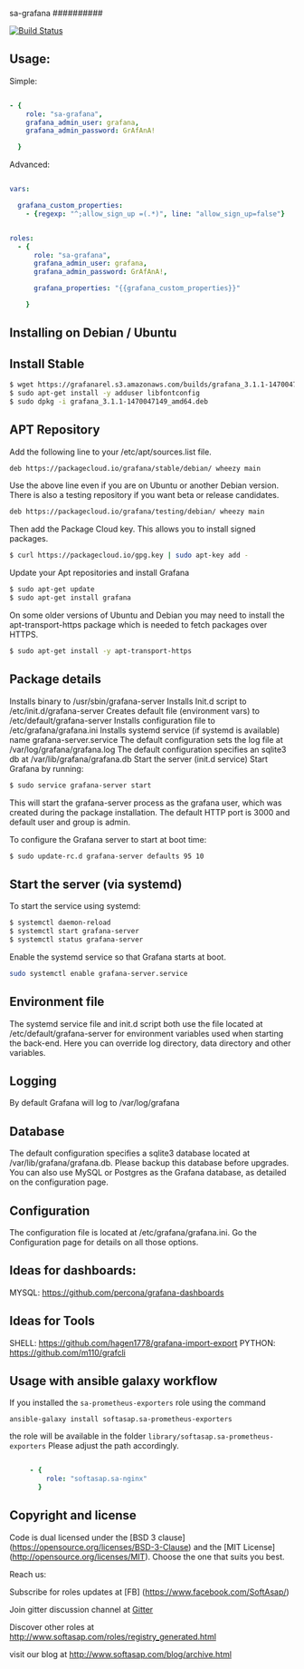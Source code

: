 sa-grafana
##########


[![Build Status](https://travis-ci.org/softasap/sa-grafana.svg?branch=master)](https://travis-ci.org/softasap/sa-grafana)


Usage:
----------------------------------

Simple:

```YAML

- {
    role: "sa-grafana",
    grafana_admin_user: grafana,
    grafana_admin_password: GrAfAnA!

  }


```

Advanced:

```YAML

vars:

  grafana_custom_properties:
    - {regexp: "^;allow_sign_up =(.*)", line: "allow_sign_up=false"}


roles:
  - {
      role: "sa-grafana",
      grafana_admin_user: grafana,
      grafana_admin_password: GrAfAnA!,

      grafana_properties: "{{grafana_custom_properties}}"

    }


```


Installing on Debian / Ubuntu
----------------------------------

Install Stable
----------------------------------

```bash
$ wget https://grafanarel.s3.amazonaws.com/builds/grafana_3.1.1-1470047149_amd64.deb
$ sudo apt-get install -y adduser libfontconfig
$ sudo dpkg -i grafana_3.1.1-1470047149_amd64.deb
```

APT Repository
----------------------------------

Add the following line to your /etc/apt/sources.list file.
```bash
deb https://packagecloud.io/grafana/stable/debian/ wheezy main
```
Use the above line even if you are on Ubuntu or another Debian version. There is also a testing repository if you want beta or release candidates.

```bash
deb https://packagecloud.io/grafana/testing/debian/ wheezy main
```
Then add the Package Cloud key. This allows you to install signed packages.

```bash
$ curl https://packagecloud.io/gpg.key | sudo apt-key add -
```
Update your Apt repositories and install Grafana

```bash
$ sudo apt-get update
$ sudo apt-get install grafana
```

On some older versions of Ubuntu and Debian you may need to install the apt-transport-https package which is needed to fetch packages over HTTPS.

```bash
$ sudo apt-get install -y apt-transport-https
```

Package details
----------------------------------

Installs binary to /usr/sbin/grafana-server
Installs Init.d script to /etc/init.d/grafana-server
Creates default file (environment vars) to /etc/default/grafana-server
Installs configuration file to /etc/grafana/grafana.ini
Installs systemd service (if systemd is available) name grafana-server.service
The default configuration sets the log file at /var/log/grafana/grafana.log
The default configuration specifies an sqlite3 db at /var/lib/grafana/grafana.db
Start the server (init.d service)
Start Grafana by running:

```bash
$ sudo service grafana-server start
```

This will start the grafana-server process as the grafana user, which was created during the package installation. The default HTTP port is 3000 and default user and group is admin.

To configure the Grafana server to start at boot time:

```bash
$ sudo update-rc.d grafana-server defaults 95 10
```

Start the server (via systemd)
----------------------------------

To start the service using systemd:

```bash
$ systemctl daemon-reload
$ systemctl start grafana-server
$ systemctl status grafana-server
```

Enable the systemd service so that Grafana starts at boot.


```bash
sudo systemctl enable grafana-server.service
```


Environment file
----------------------------------

The systemd service file and init.d script both use the file located at /etc/default/grafana-server for environment variables used when starting the back-end. Here you can override log directory, data directory and other variables.

Logging
----------------------------------

By default Grafana will log to /var/log/grafana

Database
----------------------------------

The default configuration specifies a sqlite3 database located at /var/lib/grafana/grafana.db. Please backup this database before upgrades. You can also use MySQL or Postgres as the Grafana database, as detailed on the configuration page.

Configuration
----------------------------------

The configuration file is located at /etc/grafana/grafana.ini. Go the Configuration page for details on all those options.

 Ideas for dashboards:
 ----------------------------------

MYSQL:   https://github.com/percona/grafana-dashboards

Ideas for Tools
----------------------------------

SHELL: https://github.com/hagen1778/grafana-import-export
PYTHON: https://github.com/m110/grafcli  



Usage with ansible galaxy workflow
----------------------------------

If you installed the `sa-prometheus-exporters` role using the command


`
   ansible-galaxy install softasap.sa-prometheus-exporters
`

the role will be available in the folder `library/softasap.sa-prometheus-exporters`
Please adjust the path accordingly.

```YAML

     - {
         role: "softasap.sa-nginx"
       }

```  



Copyright and license
---------------------

Code is dual licensed under the [BSD 3 clause] (https://opensource.org/licenses/BSD-3-Clause) and the [MIT License] (http://opensource.org/licenses/MIT). Choose the one that suits you best.

Reach us:

Subscribe for roles updates at [FB] (https://www.facebook.com/SoftAsap/)

Join gitter discussion channel at [Gitter](https://gitter.im/softasap)

Discover other roles at  http://www.softasap.com/roles/registry_generated.html

visit our blog at http://www.softasap.com/blog/archive.html

